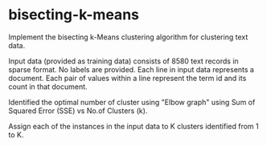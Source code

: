 # bisecting-k-means

Implement the bisecting k-Means clustering algorithm for clustering text data.

Input data (provided as training data) consists of 8580 text records in sparse format. No labels are provided. Each line in input data represents a document. Each pair of values within a line represent the term id and its count in that document.

Identified the optimal number of cluster using "Elbow graph" using Sum of Squared Error (SSE) vs No.of Clusters (k).

Assign each of the instances in the input data to K clusters identified from 1 to K.
